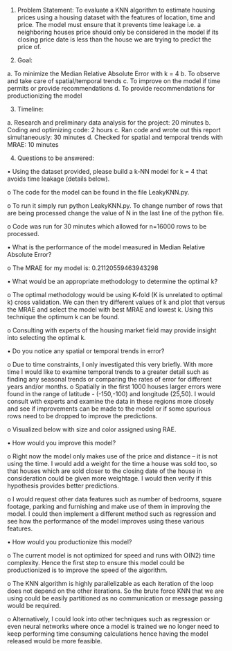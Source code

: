 1.	Problem Statement: To evaluate a KNN algorithm to estimate housing prices using a housing dataset with the features of location, time and price. The model must ensure that it prevents time leakage i.e. a neighboring houses price should only be considered in the model if its closing price date is less than the house we are trying to predict the price of. 

2.	Goal: 

a.	To minimize the Median Relative Absolute Error with k = 4
b.	To observe and take care of spatial/temporal trends
c.	To improve on the model if time permits or provide recommendations 
d.	To provide recommendations for productionizing the model

3.	Timeline:

a.	Research and preliminary data analysis for the project: 20 minutes
b.	Coding and optimizing code: 2 hours
c.	Ran code and wrote out this report simultaneously: 30 minutes
d.	Checked for spatial and temporal trends with MRAE: 10 minutes

4.	Questions to be answered:

•	Using the dataset provided, please build a k-NN model for k = 4 that avoids time leakage (details below).

o	The code for the model can be found in the file LeakyKNN.py.

o	To run it simply run python LeakyKNN.py. To change number of rows that are being processed change the value of N in the last line of the python file.

o	Code was run for 30 minutes which allowed for n=16000 rows to be processed. 

•	What is the performance of the model measured in Median Relative Absolute Error?

o	The MRAE for my model is: 0.21120559463943298

•	What would be an appropriate methodology to determine the optimal k?

o	The optimal methodology would be using K-fold (K is unrelated to optimal k) cross validation. We can then try different values of k and plot that versus the MRAE and select the model with best MRAE and lowest k. Using this technique the optimum k can be found.

o	Consulting with experts of the housing market field may provide insight into selecting the optimal k.

•	Do you notice any spatial or temporal trends in error?

o	Due to time constraints, I only investigated this very briefly. With more time I would like to examine temporal trends to a greater detail such as finding any seasonal trends or comparing the rates of error for different years and/or months.
o	Spatially in the first 1000 houses larger errors were found in the range of latitude - (-150,-100) and longitude (25,50). I would consult with experts and examine the data in these regions more closely and see if improvements can be made to the model or if some spurious rows need to be dropped to improve the predictions.

o	Visualized below with size and color assigned using RAE.
 
•	How would you improve this model?

o	Right now the model only makes use of the price and distance – it is not using the time. I would add a weight for the time a house was sold too, so that houses which are sold closer to the closing date of the house in consideration could be given more weightage. I would then verify if this hypothesis provides better predictions.

o	I would request other data features such as number of bedrooms, square footage, parking and furnishing and make use of them in improving the model. I could then implement a different method such as regression and see how the performance of the model improves using these various features.

•	How would you productionize this model?

o	The current model is not optimized for speed and runs with O(N2) time complexity. Hence the first step to ensure this model could be productionized is to improve the speed of the algorithm. 

o	The KNN algorithm is highly parallelizable as each iteration of the loop does not depend on the other iterations. So the brute force KNN that we are using could be easily partitioned as no communication or message passing would be required.

o	Alternatively, I could look into other techniques such as regression or even neural networks where once a model is trained we no longer need to keep performing time consuming calculations hence having the model released would be more feasible.

